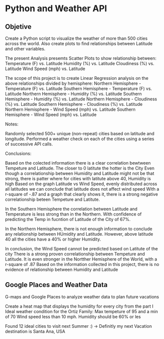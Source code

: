 # Python and Weather API

## Objetive

Create a Python script to visualize the weather of more than 500 cities across the world. Also create plots to find relationships between Latitude and other variables.

  The present Analysis presemts Scatter Plots to show relationship between:
    Temperature (F) vs. Latitude
    Humidity (%) vs. Latitude
    Cloudiness (%) vs. Latitude
    Wind Speed (mph) vs. Latitude 
 
  The scope of this project is to create Linear Regression analysis on the above relationships divided by hemisphere: 
    Northern Hemisphere - Temperature (F) vs. Latitude
    Southern Hemisphere - Temperature (F) vs. Latitude
    Northern Hemisphere - Humidity (%) vs. Latitude
    Southern Hemisphere - Humidity (%) vs. Latitude
    Northern Hemisphere - Cloudiness (%) vs. Latitude
    Southern Hemisphere - Cloudiness (%) vs. Latitude
    Northern Hemisphere - Wind Speed (mph) vs. Latitude
    Southern Hemisphere - Wind Speed (mph) vs. Latitude
    
Notes:

Randomly selected 500+ unique (non-repeat) cities based on latitude and longitude.
Performed a weather check on each of the cities using a series of successive API calls.


Conclusions:

Based on the colected information there is a clear correlation bewtween Tempeture and Latitude. The closer to 0 latitute the hotter is the City
Even though a correlationship between Humidity and Latitude might not be that strong, there is patter where for cities with latitute above 40, Humidity is high
Based on the graph Latitude vs Wind Speed, evenly distributed across all latitudes we can conclude that latitude does not affect wind speed
With a r-square of -.87 and a graph that clearly shows it, there is a strong negative correlationship beteen Tempeture and Latitute. 

In the Southern Hemisphere the correlation between Latitude and Temperature is less strong than in the Northern. With confidence of predicting the Temp in fucntion of Latitude of the City of 67%.

In the Northern Hemisphere, there is not enough information to conclude any relationship between HUmidity and Latitude. However, above latitude 40 all the cities have a 40% or higher Humidity.

In conclusion, the Wind Speed cannot be predicted based on Latitute of the city
There is a strong proven correlationship between Tempeture and Latitude. It is even stronger in the Nortther Hemisphere of the World, with a r-square of .87
Based on the information collected in this project, there is no evidence of relationship between Humidity and Latitude



## Google Places and Weather Data
G-maps and  Google Places to analyze weather data to plan future vacations

Create a heat map that displays the humidity for every city from the part I
Ideal weather condition for the Ortiz Family: 
        Max tempeture of 95 and a min of 70
        Wind speed less than 10 mph.
        Humidity should be 60% or les

Found 12 ideal cities to visit next Summer :) -> Definitly my next Vacation destination is Santa Ana, USA



